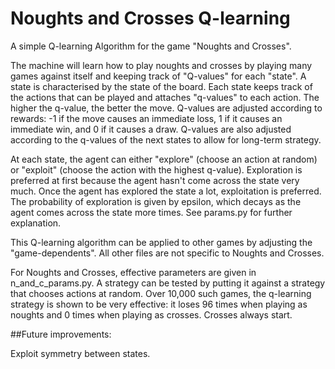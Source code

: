# Noughts and Crosses Q-learning

A simple Q-learning Algorithm for the game "Noughts and Crosses".

The machine will learn how to play noughts and crosses by playing many games against itself and keeping track of 
"Q-values" for each "state". A state is characterised by the state of the board. Each state keeps track of the actions
that can be played and attaches "q-values" to each action. The higher the q-value, the better the 
move. Q-values are adjusted according to rewards: -1 if the move causes an immediate loss, 1 if it causes an 
immediate win, and 0 if it causes a draw. Q-values are also adjusted according to the q-values of the next states
to allow for long-term strategy. 

At each state, the agent can either "explore" (choose an action at random) or "exploit" (choose the action with the 
highest q-value). Exploration is preferred at first because the agent hasn't come across the state very much. Once the 
agent has explored the state a lot, exploitation is preferred. The probability of exploration is given by epsilon, which 
decays as the agent comes across the state more times. See params.py for further explanation. 

This Q-learning algorithm can be applied to other games by adjusting the "game-dependents". 
All other files are not specific to Noughts and Crosses. 

For Noughts and Crosses, effective parameters are given in n_and_c_params.py. 
A strategy can be tested by putting it against a strategy that chooses actions at random. 
Over 10,000 such games, the q-learning strategy is shown to be very effective: it loses 96 times when playing as noughts 
and 0 times when playing as crosses. Crosses always start.

##Future improvements:

Exploit symmetry between states.
